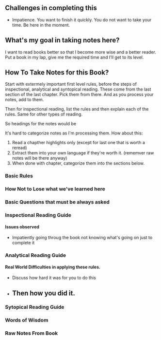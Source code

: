## Challenges in completing this

* Impatience. You want to finish it quickly. You do not want to take your time. Be here in the moment.

## What's my goal in taking notes here?
I want to read books better so that I become more wise and a better reader. Put a book in my lap, give me the required time and I'll get to its level.

## How To Take Notes for this Book?

Start with extermely important first level rules, before the steps of inspectional, analytical and syntopical reading. These come from the last section of the last chapter. Pick them from there. And as you process your notes, add to them.

Then for inspectional reading, list the rules and then explain each of the rules. Same for other types of reading.

So headings for the notes would be

It's hard to categorize notes as I'm processing them. How about this:
1. Read a chapther highlights only (except for last one that is worth a reread)
2. Extract them into your own language if they're worth it. (rememver raw notes will be there anyway)
3. When done with chapter, categorize them into the sections below.

### Basic Rules
### How Not to Lose what we've learned here
### Basic Questions that must be always asked
### Inspectional Reading Guide
#### Issues observed
   - Impatiently going throug the book not knowing what's going on just to complete it
### Analytical Reading Guide
#### Real World Difficulties in applying these rules.
  - Discuss how hard it was for you to do this
  - Then how you did it.
    -
### Sytopical Reading Guide

### Words of Wisdom
### Raw Notes From Book
